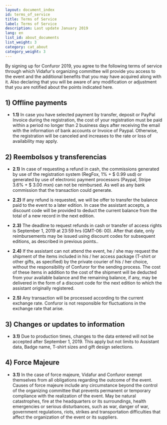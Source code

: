 ```yaml
---
layout: document_index
id: terms_of_service
title: Terms of Service
label: Terms of Service
description: Last update January 2019
lang: en
list_id: about_documents
list_weight: 3
category: cat_about
category_weight: 3
---
```


By signing up for Confuror 2019, you agree to the following terms of service through which Vidafur's organizing committee will provide you access to the event and the additional benefits that you may have acquired along with it. Also declaring that you will be aware of any modification or adjustment that you are notified about the points indicated here.

## 1) Offline payments

- **1.1)** In case you have selected payment by transfer, deposit or PayPal Invoice during the registration, the cost of your registration must be paid within a period no longer than 2 business days after receiving the email with the information of bank accounts or Invoice of Paypal. Otherwise, the registration will be canceled and increases to the rate or loss of availability may apply.

## 2) Reembolsos y transferencias

- **2.1)** In case of requesting a refund in cash, the commissions generated by use of the registration system (RegFox, 1% + $ 0.99 usd) or generated by use of electronic payment processors (Paypal, Stripe 3.6% + $ 3.00 mxn) can not be reimbursed. As well as any bank commission that the transaction could generate.

- **2.2)** If any refund is requested, we will be offer to transfer the balance paid to the event to a later edition. In case the assistant accepts, a discount code will be provided to deduct the current balance from the total of a new record in the next edition.

- **2.3)** The deadline to request refunds in cash or transfer of access rights is September 1, 2019 at 23:59 hrs (GMT-06: 00). After that date, only reimbursements may be issued using discount codes for subsequent editions, as described in previous points..

- **2.4)** If the assistant can not attend the event, he / she may request the shipment of the items included in his / her access package (T-shirt or other gifts, as specified) by the private courier of his / her choice, without the responsibility of Confuror for the sending process. The cost of these items in addition to the cost of the shipment will be deducted from your available balance and the remaining balance, if any, may be delivered in the form of a discount code for the next edition to which the assistant originally registered.

- **2.5)** Any transaction will be processed according to the current exchange rate. Confuror is not responsible for fluctuations in the exchange rate that arise.

## 3) Changes or updates to information

- **3.1)** Due to production times, changes to the data entered will not be accepted after September 1, 2019. This apply but not limits to Assistant data, Badge name, T-shirt sizes and gift design selections.


## 4) Force Majeure

- **3.1)** In the case of force majeure, Vidafur and Confuror exempt themselves from all obligations regarding the outcome of the event. Causes of force majeure include any circumstance beyond the control of the organizing committee that prevents permanent or temporary compliance with the realization of the event. May be natural catastrophes, fire at the headquarters or its surroundings, health emergencies or serious disturbances, such as war, danger of war, government regulations, riots, strikes and transportation difficulties that affect the organization of the event or its suppliers.
